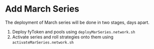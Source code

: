 # Add March Series

The deployment of March series will be done in two stages, days apart.

1. Deploy fyToken and pools using `deployMarSeries.network.sh`
2. Activate series and roll strategies onto them using `activateMarSeries.network.sh`
